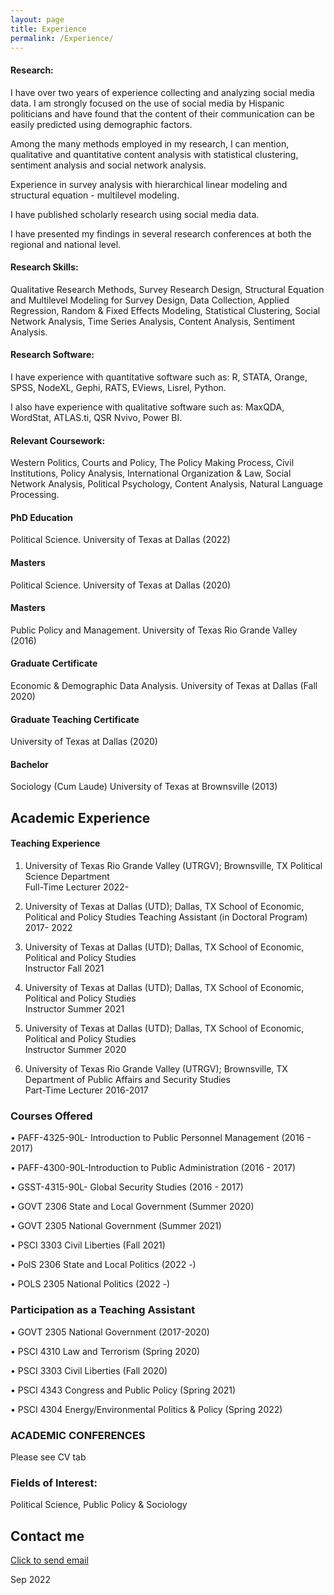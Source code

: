 ```yaml
---
layout: page
title: Experience
permalink: /Experience/
---
```

#### Research: 
I have over two years of experience collecting and analyzing social media data. I am strongly focused on the use of social media by Hispanic politicians and have found that the content of their communication can be easily predicted using demographic factors. 

Among the many methods employed in my research, I can mention, qualitative and quantitative content analysis with statistical clustering, sentiment analysis and social network analysis.

Experience in survey analysis with hierarchical linear modeling and structural equation - multilevel modeling.

I have published scholarly research using social media data.

I have presented my findings in several research conferences at both the regional and national level.


#### Research Skills: 
Qualitative Research Methods, Survey Research Design, Structural Equation and Multilevel Modeling for Survey Design, Data Collection, Applied Regression, Random & Fixed Effects Modeling, Statistical Clustering, Social Network Analysis, Time Series Analysis, Content Analysis, Sentiment Analysis. 

#### Research Software:
I have experience with quantitative software such as: R, STATA, Orange, SPSS, NodeXL, Gephi, RATS, EViews, Lisrel, Python.

I also have experience with qualitative software such as: MaxQDA, WordStat, ATLAS.ti, QSR Nvivo, Power BI.




#### Relevant Coursework:
Western Politics, Courts and Policy, The Policy Making Process, Civil Institutions, Policy Analysis, International Organization & Law, Social Network Analysis, Political Psychology, Content Analysis, Natural Language Processing. 

#### PhD Education
Political Science. University of Texas at Dallas (2022)

#### Masters
Political Science. University of Texas at Dallas (2020)

#### Masters 
Public Policy and Management. University of Texas Rio Grande Valley (2016)

#### Graduate Certificate
Economic & Demographic Data Analysis. University of Texas at Dallas (Fall 2020)

#### Graduate Teaching Certificate
University of Texas at Dallas (2020)

#### Bachelor
Sociology (Cum Laude) University of Texas at Brownsville (2013)

## Academic Experience
#### Teaching Experience 

1. University of Texas Rio Grande Valley (UTRGV); Brownsville, TX Political Science Department  
Full-Time Lecturer         2022-
 
2. University of Texas at Dallas (UTD); Dallas, TX School of Economic, Political and Policy Studies
Teaching Assistant (in Doctoral Program)                2017- 2022 
 
3. University of Texas at Dallas (UTD); Dallas, TX School of Economic, Political and Policy Studies          
Instructor         Fall 2021 

4. University of Texas at Dallas (UTD); Dallas, TX School of Economic, Political and Policy Studies          
Instructor         Summer 2021 

5. University of Texas at Dallas (UTD); Dallas, TX School of Economic, Political and Policy Studies          
Instructor         Summer 2020 
 
6. University of Texas Rio Grande Valley (UTRGV); Brownsville, TX Department of Public Affairs and Security Studies  
Part-Time Lecturer         2016-2017 
 
 
### Courses Offered   

• PAFF-4325-90L- Introduction to Public Personnel Management (2016 - 2017) 

• PAFF-4300-90L-Introduction to Public Administration        (2016 - 2017) 

• GSST-4315-90L- Global Security Studies                     (2016 - 2017) 

• GOVT 2306 State and Local Government                       (Summer 2020) 

• GOVT 2305 National Government                              (Summer 2021) 

• PSCI 3303 Civil Liberties                                  (Fall 2021)

• PolS 2306 State and Local Politics                         (2022 -) 

• POLS 2305 National Politics                                (2022 -) 



### Participation as a Teaching Assistant

• GOVT 2305 National Government                     (2017-2020)

• PSCI   4310  Law and Terrorism                    (Spring 2020) 

• PSCI   3303 Civil Liberties                        (Fall 2020) 

• PSCI   4343 Congress and Public Policy             (Spring 2021) 

• PSCI   4304 Energy/Environmental Politics & Policy (Spring 2022)


### ACADEMIC CONFERENCES
Please see CV tab

### Fields of Interest:
Political Science, Public Policy & Sociology


## Contact me
[Click to send email](mailto:carlos.gutierrez01@utrgv.edu)


Sep 2022
